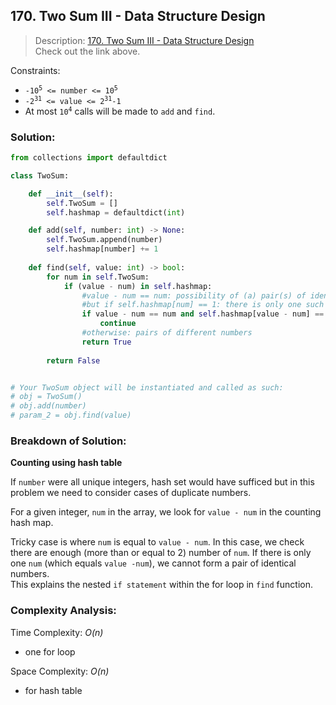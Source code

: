 ## 170. Two Sum III - Data Structure Design

>Description: [170. Two Sum III - Data Structure Design](https://leetcode.com/problems/two-sum-iii-data-structure-design/description/)\
Check out the link above.

Constraints:

- <code>-10<sup>5</sup> <= number <= 10<sup>5</sup></code> 
- <code>-2<sup>31</sup> <= value  <= 2<sup>31</sup>-1</code> 
- At most <code>10<sup>4</sup></code> calls will be made to `add` and `find`.


### Solution: 

```python
from collections import defaultdict

class TwoSum:

    def __init__(self):
        self.TwoSum = []
        self.hashmap = defaultdict(int)

    def add(self, number: int) -> None:
        self.TwoSum.append(number)
        self.hashmap[number] += 1
        
    def find(self, value: int) -> bool:
        for num in self.TwoSum:
            if (value - num) in self.hashmap:
                #value - num == num: possibility of (a) pair(s) of identical number
                #but if self.hashmap[num] == 1: there is only one such number -> cannot form a pair of two identical numbers
                if value - num == num and self.hashmap[value - num] == 1:
                    continue
                #otherwise: pairs of different numbers
                return True
        
        return False


# Your TwoSum object will be instantiated and called as such:
# obj = TwoSum()
# obj.add(number)
# param_2 = obj.find(value)
```
### Breakdown of Solution:

**Counting using hash table**

If `number` were all unique integers, hash set would have sufficed but in this problem we need to consider cases of duplicate numbers.

For a given integer, `num` in the array, we look for `value - num` in the counting hash map.

Tricky case is where `num` is equal to `value - num`. In this case, we check there are enough (more than or equal to 2) number of `num`. If there is only one `num` (which equals `value -num`), we cannot form a pair of identical numbers.\
This explains the nested `if statement` within the for loop in `find` function. 

### Complexity Analysis:

Time Complexity: *O(n)*

- one for loop

Space Complexity: *O(n)*

- for hash table
